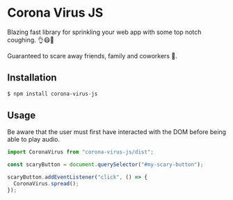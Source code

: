 # Corona Virus JS

Blazing fast library for sprinkling your web app with some top notch coughing. 👌😷🚀

Guaranteed to scare away friends, family and coworkers 💯.

## Installation

```sh
$ npm install corona-virus-js
```

## Usage

Be aware that the user must first have interacted with the DOM before being able to play audio.

```js
import CoronaVirus from "corona-virus-js/dist";

const scaryButton = document.querySelector("#my-scary-button");

scaryButton.addEventListener("click", () => {
  CoronaVirus.spread();
});
```
